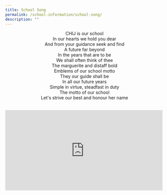 ```yaml
---
title: School Song
permalink: /school-information/school-song/
description: ""
---
```

<p style="text-align: center;">CHIJ is our school<br />In our hearts we hold you dear<br />And from your guidance seek and find<br />A future far beyond<br />In the years that are to be<br />We shall often think of thee<br />The marguerite and distaff bold<br />Emblems of our school motto<br />They our guide shall be<br />In all our future years<br />Simple in virtue, steadfast in duty<br />The motto of our school<br />Let's strive our best and honour her name</p>  
<br>


<iframe width="500" height="255" src="https://www.youtube.com/embed/IOVWpXVv46c" title="YouTube video player" frameborder="0" allow="accelerometer; autoplay; clipboard-write; encrypted-media; gyroscope; picture-in-picture" allowfullscreen></iframe>